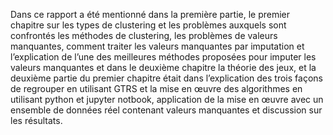 Dans ce rapport a été mentionné dans la première partie, le premier chapitre sur les types de clustering
et les problèmes auxquels sont confrontés les méthodes de clustering, les problèmes de valeurs
manquantes, comment traiter les valeurs manquantes par imputation et l’explication de l’une des
meilleures méthodes proposées pour imputer les valeurs manquantes et dans le deuxième chapitre la
théorie des jeux, et la deuxième partie du premier chapitre était dans l’explication des trois façons de
regrouper en utilisant GTRS et la mise en œuvre des algorithmes en utilisant python et jupyter notbook,
application de la mise en œuvre avec un ensemble de données réel contenant valeurs manquantes et
discussion sur les résultats.